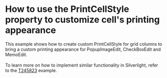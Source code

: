 # How to use the PrintCellStyle property to customize cell's printing appearance


<p>This example shows how to create custom PrintCellStyle for grid columns to bring a custom printing appearance for PopupImageEdit, CheckBoxEdit and MemoEdit.<br /><br />To learn more on how to implement similar functionality in Silverlight, refer to the <a href="https://www.devexpress.com/Support/Center/p/T245823">T245823</a> example.</p>

<br/>


